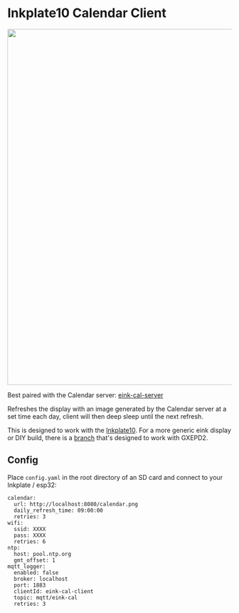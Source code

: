 # Inkplate10 Calendar Client

<img src=https://user-images.githubusercontent.com/5797356/223708925-131d7ecc-5e95-453a-b687-427b75d959dd.jpg width=800 />

Best paired with the Calendar server: [eink-cal-server](https://github.com/chrisjtwomey/eink-cal-server)

Refreshes the display with an image generated by the Calendar server at a set time each day, client will then deep sleep until the next refresh.

This is designed to work with the [Inkplate10](https://www.crowdsupply.com/soldered/inkplate-10). For a more generic eink display or DIY build, there is a [branch](https://github.com/chrisjtwomey/eink-cal-client/tree/gxepd2) that's designed to work with GXEPD2.

## Config 

Place `config.yaml` in the root directory of an SD card and connect to your Inkplate / esp32:

```
calendar:
  url: http://localhost:8080/calendar.png
  daily_refresh_time: 09:00:00
  retries: 3
wifi:
  ssid: XXXX
  pass: XXXX
  retries: 6
ntp:
  host: pool.ntp.org
  gmt_offset: 1
mqtt_logger:
  enabled: false
  broker: localhost
  port: 1883
  clientId: eink-cal-client
  topic: mqtt/eink-cal
  retries: 3
```